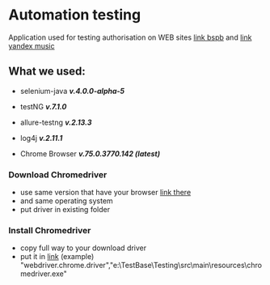 # Automation testing

Application used for testing authorisation on WEB sites [link bspb](https://idemo.bspb.ru) and [link yandex music](https://music.yandex.ru/home)
## What we used:
 
- selenium-java  _**v.4.0.0-alpha-5**_
 
 - testNG         _**v.7.1.0**_
 
 - allure-testng  _**v.2.13.3**_
 
 - log4j          _**v.2.11.1**_
 
 - Chrome Browser _**v.75.0.3770.142 (latest)**_
 
### Download Chromedriver 
- use same version that have your browser [link there](https://sites.google.com/a/chromium.org/chromedriver/downloads)
- and same operating system
- put driver in existing folder

### Install Chromedriver
- copy full way to your download driver
- put it in [link](./src/test/java/Driver/DriverSingleton.java)
(example) "webdriver.chrome.driver","e:\\TestBase\\Testing\\src\\main\\resources\\chromedriver.exe"



